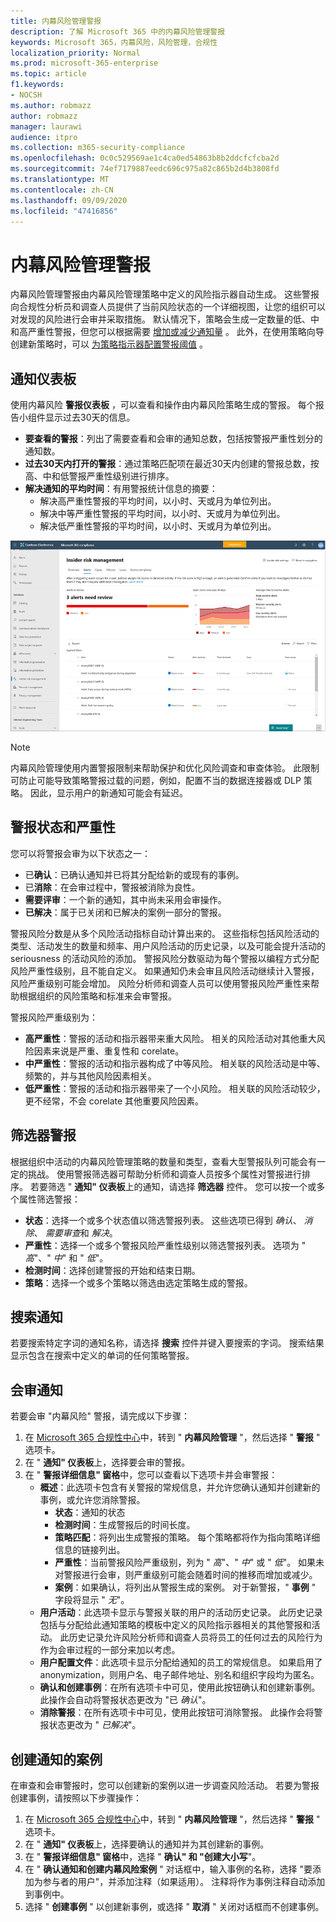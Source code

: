```yaml
---
title: 内幕风险管理警报
description: 了解 Microsoft 365 中的内幕风险管理警报
keywords: Microsoft 365，内幕风险，风险管理，合规性
localization_priority: Normal
ms.prod: microsoft-365-enterprise
ms.topic: article
f1.keywords:
- NOCSH
ms.author: robmazz
author: robmazz
manager: laurawi
audience: itpro
ms.collection: m365-security-compliance
ms.openlocfilehash: 0c0c529569ae1c4ca0ed54863b8b2ddcfcfcba2d
ms.sourcegitcommit: 74ef7179887eedc696c975a82c865b2d4b3808fd
ms.translationtype: MT
ms.contentlocale: zh-CN
ms.lasthandoff: 09/09/2020
ms.locfileid: "47416856"
---
```

# <a name="insider-risk-management-alerts"></a>内幕风险管理警报

内幕风险管理警报由内幕风险管理策略中定义的风险指示器自动生成。 这些警报向合规性分析员和调查人员提供了当前风险状态的一个详细视图，让您的组织可以对发现的风险进行会审并采取措施。 默认情况下，策略会生成一定数量的低、中和高严重性警报，但您可以根据需要 [增加或减少通知量](insider-risk-management-settings.md#alert-volume) 。 此外，在使用策略向导创建新策略时，可以 [为策略指示器配置警报阈值](insider-risk-management-settings.md#indicator-level-settings-preview) 。

## <a name="alert-dashboard"></a>通知仪表板

使用内幕风险 **警报仪表板** ，可以查看和操作由内幕风险策略生成的警报。 每个报告小组件显示过去30天的信息。

- **要查看的警报**：列出了需要查看和会审的通知总数，包括按警报严重性划分的通知数。
- **过去30天内打开的警报**：通过策略匹配项在最近30天内创建的警报总数，按高、中和低警报严重性级别进行排序。
- **解决通知的平均时间**：有用警报统计信息的摘要：
    - 解决高严重性警报的平均时间，以小时、天或月为单位列出。
    - 解决中等严重性警报的平均时间，以小时、天或月为单位列出。
    - 解决低严重性警报的平均时间，以小时、天或月为单位列出。

![内幕风险管理警报仪表板](../media/insider-risk-alerts-dashboard.png)

>[!NOTE]
>内幕风险管理使用内置警报限制来帮助保护和优化风险调查和审查体验。 此限制可防止可能导致策略警报过载的问题，例如，配置不当的数据连接器或 DLP 策略。 因此，显示用户的新通知可能会有延迟。

## <a name="alert-status-and-severity"></a>警报状态和严重性

您可以将警报会审为以下状态之一：

- 已**确认**：已确认通知并已将其分配给新的或现有的事例。
- 已**消除**：在会审过程中，警报被消除为良性。
- **需要评审**：一个新的通知，其中尚未采用会审操作。
- **已解决**：属于已关闭和已解决的案例一部分的警报。

警报风险分数是从多个风险活动指标自动计算出来的。 这些指标包括风险活动的类型、活动发生的数量和频率、用户风险活动的历史记录，以及可能会提升活动的 seriousness 的活动风险的添加。 警报风险分数驱动为每个警报以编程方式分配风险严重性级别，且不能自定义。 如果通知仍未会审且风险活动继续计入警报，风险严重级别可能会增加。 风险分析师和调查人员可以使用警报风险严重性来帮助根据组织的风险策略和标准来会审警报。

警报风险严重级别为：

- **高严重性**：警报的活动和指示器带来重大风险。 相关的风险活动对其他重大风险因素来说是严重、重复性和 corelate。
- **中严重性**：警报的活动和指示器构成了中等风险。 相关联的风险活动是中等、频繁的，并与其他风险因素相关。
- **低严重性**：警报的活动和指示器带来了一个小风险。 相关联的风险活动较少，更不经常，不会 corelate 其他重要风险因素。

## <a name="filter-alerts"></a>筛选器警报

根据组织中活动的内幕风险管理策略的数量和类型，查看大型警报队列可能会有一定的挑战。 使用警报筛选器可帮助分析师和调查人员按多个属性对警报进行排序。 若要筛选 " **通知" 仪表板**上的通知，请选择 **筛选器** 控件。 您可以按一个或多个属性筛选警报：

- **状态**：选择一个或多个状态值以筛选警报列表。 这些选项已得到 *确认*、 *消除*、 *需要审查*和 *解决*。
- **严重性**：选择一个或多个警报风险严重性级别以筛选警报列表。 选项为 " *高*"、" *中*" 和 " *低*"。
- **检测时间**：选择创建警报的开始和结束日期。
- **策略**：选择一个或多个策略以筛选由选定策略生成的警报。

## <a name="search-alerts"></a>搜索通知

若要搜索特定字词的通知名称，请选择 **搜索** 控件并键入要搜索的字词。 搜索结果显示包含在搜索中定义的单词的任何策略警报。

## <a name="triage-alerts"></a>会审通知

若要会审 "内幕风险" 警报，请完成以下步骤：

1. 在 [Microsoft 365 合规性中心](https://compliance.microsoft.com)中，转到 " **内幕风险管理** "，然后选择 " **警报** " 选项卡。
2. 在 " **通知" 仪表板**上，选择要会审的警报。
3. 在 " **警报详细信息" 窗格**中，您可以查看以下选项卡并会审警报：
    - **概述**：此选项卡包含有关警报的常规信息，并允许您确认通知并创建新的事例，或允许您消除警报。
        - **状态**：通知的状态
        - **检测时间**：生成警报后的时间长度。
        - **策略匹配**：将列出生成警报的策略。 每个策略都将作为指向策略详细信息的链接列出。
        - **严重性**：当前警报风险严重级别，列为 " *高*"、" *中*" 或 " *低*"。 如果未对警报进行会审，则严重级别可能会随着时间的推移而增加或减少。
        - **案例**：如果确认，将列出从警报生成的案例。 对于新警报，" **事例** " 字段将显示 " *无*"。
    - **用户活动**：此选项卡显示与警报关联的用户的活动历史记录。 此历史记录包括与分配给此通知策略的模板中定义的风险指示器相关的其他警报和活动。 此历史记录允许风险分析师和调查人员将员工的任何过去的风险行为作为会审过程的一部分来加以考虑。
    - **用户配置文件**：此选项卡显示分配给通知的员工的常规信息。 如果启用了 anonymization，则用户名、电子邮件地址、别名和组织字段均为匿名。
    - **确认和创建事例**：在所有选项卡中可见，使用此按钮确认和创建新事例。 此操作会自动将警报状态更改为 "已 *确认*"。
    - **消除警报**：在所有选项卡中可见，使用此按钮可消除警报。 此操作会将警报状态更改为 " *已解决*"。

## <a name="create-a-case-for-an-alert"></a>创建通知的案例

在审查和会审警报时，您可以创建新的案例以进一步调查风险活动。 若要为警报创建事例，请按照以下步骤操作：

1. 在 [Microsoft 365 合规性中心](https://compliance.microsoft.com)中，转到 " **内幕风险管理** "，然后选择 " **警报** " 选项卡。
2. 在 " **通知" 仪表板**上，选择要确认的通知并为其创建新的事例。
3. 在 " **警报详细信息" 窗格**中，选择 " **确认" 和 "创建大小写**"。
4. 在 " **确认通知和创建内幕风险案例** " 对话框中，输入事例的名称，选择 "要添加为参与者的用户"，并添加注释（如果适用）。 注释将作为事例注释自动添加到事例中。
5. 选择 " **创建事例** " 以创建新事例，或选择 " **取消** " 关闭对话框而不创建事例。
